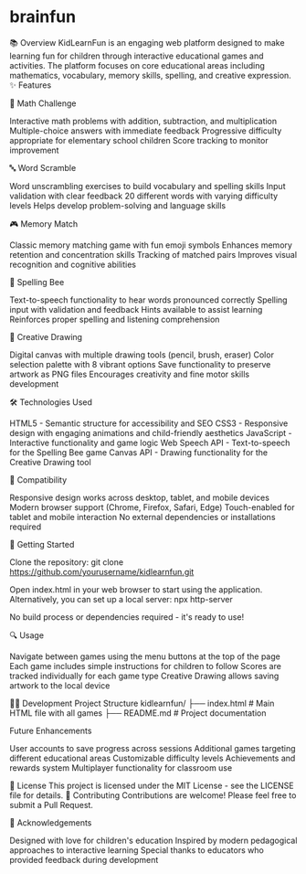 # brainfun

📚 Overview
KidLearnFun is an engaging web platform designed to make learning fun for children through interactive educational games and activities. The platform focuses on core educational areas including mathematics, vocabulary, memory skills, spelling, and creative expression.
✨ Features

🧮 Math Challenge

Interactive math problems with addition, subtraction, and multiplication
Multiple-choice answers with immediate feedback
Progressive difficulty appropriate for elementary school children
Score tracking to monitor improvement

🔤 Word Scramble

Word unscrambling exercises to build vocabulary and spelling skills
Input validation with clear feedback
20 different words with varying difficulty levels
Helps develop problem-solving and language skills

🎮 Memory Match

Classic memory matching game with fun emoji symbols
Enhances memory retention and concentration skills
Tracking of matched pairs
Improves visual recognition and cognitive abilities

🐝 Spelling Bee

Text-to-speech functionality to hear words pronounced correctly
Spelling input with validation and feedback
Hints available to assist learning
Reinforces proper spelling and listening comprehension

🎨 Creative Drawing

Digital canvas with multiple drawing tools (pencil, brush, eraser)
Color selection palette with 8 vibrant options
Save functionality to preserve artwork as PNG files
Encourages creativity and fine motor skills development

🛠️ Technologies Used

HTML5 - Semantic structure for accessibility and SEO
CSS3 - Responsive design with engaging animations and child-friendly aesthetics
JavaScript - Interactive functionality and game logic
Web Speech API - Text-to-speech for the Spelling Bee game
Canvas API - Drawing functionality for the Creative Drawing tool

📱 Compatibility

Responsive design works across desktop, tablet, and mobile devices
Modern browser support (Chrome, Firefox, Safari, Edge)
Touch-enabled for tablet and mobile interaction
No external dependencies or installations required

🚀 Getting Started

Clone the repository:
git clone https://github.com/yourusername/kidlearnfun.git

Open index.html in your web browser to start using the application.
Alternatively, you can set up a local server:
npx http-server

No build process or dependencies required - it's ready to use!

🔍 Usage

Navigate between games using the menu buttons at the top of the page
Each game includes simple instructions for children to follow
Scores are tracked individually for each game type
Creative Drawing allows saving artwork to the local device

👩‍💻 Development
Project Structure
kidlearnfun/
├── index.html         # Main HTML file with all games
├── README.md          # Project documentation

Future Enhancements

User accounts to save progress across sessions
Additional games targeting different educational areas
Customizable difficulty levels
Achievements and rewards system
Multiplayer functionality for classroom use

📝 License
This project is licensed under the MIT License - see the LICENSE file for details.
👥 Contributing
Contributions are welcome! Please feel free to submit a Pull Request.



🙏 Acknowledgements

Designed with love for children's education
Inspired by modern pedagogical approaches to interactive learning
Special thanks to educators who provided feedback during development
